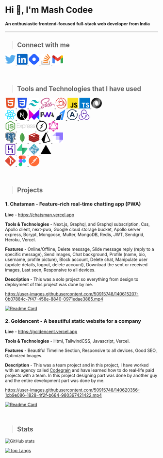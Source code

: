 <!-- HEADING -->

# Hi 👋, I'm Mash Codee

#### An enthusiastic frontend-focused full-stack web developer from India

---

> ## Connect with me

<a href="https://twitter.com/themashcodee">
<img height="35" src="./images/twitter.svg"/>
</a>
<a href="https://www.linkedin.com/in/themashcodee">
<img height="35" src="./images/linkedin.svg"/>
</a>

<a href="https://hashnode.com/@themashcodee">
<img height="35" src="./images/hashnode.svg"/>
</a>
<a href="https://stackoverflow.com/users/15689272/themashcodee">
<img height="35" src="./images/stackoverflow.svg"/>
</a>
<a href="mailto:codeemash@gmail.com">
<img height="35" src="./images/gmail.svg"/>
</a>
<br/>
<br/>
<br/>

> ## Tools and Technologies that I have used

<!-- BASIC -->
<a href="https://www.w3schools.com/html">
<img height="35" src="./images/html.svg"/>
</a>
<a href="https://www.w3schools.com/css">
<img height="35" src="./images/css.svg"/>
</a>
<a href="https://tailwindcss.com/">
<img height="35" src="./images/tailwindcss.svg"/>
</a>
<a href="https://sass-lang.com/">
<img height="35" src="./images/sass.svg"/>
</a>
<a href="https://postcss.org/">
<img height="35" src="./images/postcss.svg"/>
</a>
<a href="https://www.w3schools.com/js">
<img height="35" src="./images/javascript.svg"/>
</a>
<a href="https://www.typescriptlang.org">
<img height="35" src="./images/typescript.svg"/>
</a>
<a href="https://www.json.org/json-en.html">
<img height="35" src="./images/json.svg"/>
</a>

<br/>
<!-- FRONTEND -->
<a href="https://reactjs.org">
<img height="35" src="./images/react.svg"/>
</a>
<a href="https://nextjs.org">
<img height="35" src="./images/nextjs.svg"/>
</a>
<a href="https://www.framer.com/motion">
<img height="35" src="./images/framermotion.svg"/>
</a>
<a href="https://web.dev/progressive-web-apps">
<img height="35" src="./images/pwa.svg"/>
</a>
<a href="https://razorpay.com/">
<img height="35" src="./images/razorpay.svg"/>
</a>
<a href="https://www.apollographql.com/">
<img height="35" src="./images/apollo.svg"/>
</a>
<a href="https://redux.js.org/">
<img height="35" src="./images/redux.svg"/>
</a>

<br/>
<!-- BACKEND -->
<a href="https://nodejs.org/en/">
<img height="35" src="./images/nodejs.svg"/>
</a>
<a href="https://expressjs.com/">
<img height="35" src="./images/express.svg"/>
</a>
<a href="https://socket.io/">
<img height="35" src="./images/socketio.svg"/>
</a>
<a href="https://graphql.org/">
<img height="35" src="./images/graphql.svg"/>
</a>

<br/>

<!-- DATABASES -->
<a href="https://www.postgresql.org/">
<img height="35" src="./images/postgresql.svg"/>
</a>
<a href="https://www.mongodb.com/">
<img height="35" src="./images/mongodb.svg"/>
</a>
<a href="https://redis.io/">
<img height="35" src="./images/redis.svg"/>
</a>
<a href="https://www.prisma.io/">
<img height="35" src="./images/prisma.svg"/>
</a>
<a href="https://strapi.io/">
<img height="35" src="./images/strapi.svg"/>
</a>

<br/>

<!-- HOSTING -->
<a href="https://www.heroku.com/">
<img height="35" src="./images/heroku.svg"/>
</a>
<a href="https://supabase.io/">
<img height="35" src="./images/supabase.svg"/>
</a>
<a href="https://www.netlify.com/">
<img height="35" src="./images/netlify.svg"/>
</a>
<a href="https://vercel.com/">
<img height="35" src="./images/vercel.svg"/>
</a>

<br/>

<!-- TOOLS -->
<a href="https://git-scm.com/">
<img height="35" src="./images/git.svg"/>
</a>
<a href="https://www.figma.com/">
<img height="35" src="./images/figma.svg"/>
</a>
<a href="https://www.postman.com/">
<img height="35" src="./images/postman.svg"/>
</a>

<br/>
<br/>
<br/>

> ## Projects

### 1. Chatsman - Feature-rich real-time chatting app (PWA)

**Live** - https://chatsman.vercel.app

**Tools & Technologies** - Next.js, Graphql, and Graphql subscription, Css, Apollo client, next-pwa, Google cloud storage bucket, Apollo server express, Bcrypt, Mongoose, Multer, MongoDB, Redis, JWT, Sendgrid, Heroku, Vercel.

**Features** - Online/Offline, Delete message, Slide message reply (reply to a specific message), Send images, Chat background, Profile (name, bio, username, profile picture), Block account, Delete chat, Manipulate user (update details, logout, delete account), Download the sent or received images, Last seen, Responsive to all devices.

**Description** - This was a solo project so everything from design to deployment of this project was done by me.

https://user-images.githubusercontent.com/50915748/140615207-0b07884c-7f47-458e-8840-0971edae3885.mp4

[![Readme Card](https://github-readme-stats.vercel.app/api/pin/?username=themashcodee&repo=Chatsman)](https://github.com/themashcodee/Chatsman)

### 2. Goldencent - A beautiful static website for a company

**Live** - https://goldencent.vercel.app

**Tools & Technologies** - Html, TailwindCSS, Javascript, Vercel.

**Features** - Beautiful Timeline Section, Responsive to all devices, Good SEO, Optimized Images.

**Description** - This was a team project and in this project, I have worked with an agency called [Codegrain](https://codegra.in) and have learned how to do real-life paid projects with a team. In this project designing part was done by another guy and the entire development part was done by me.

https://user-images.githubusercontent.com/50915748/140620356-1cb9e086-1828-4f2f-b684-980397421422.mp4

[![Readme Card](https://github-readme-stats.vercel.app/api/pin/?username=themashcodee&repo=goldencent)](https://github.com/themashcodee/goldencent)

<br/>

> ## Stats

![GitHub stats](https://github-readme-stats.vercel.app/api?username=themashcodee&count_private=true&show_icons=true)

[![Top Langs](https://github-readme-stats.vercel.app/api/top-langs/?username=themashcodee&layout=compact)](https://github.com/themashcodee/github-readme-stats)

